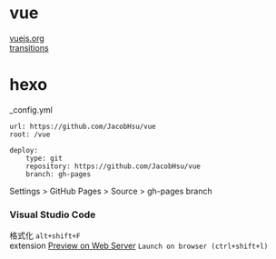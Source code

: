 # vue

[vuejs.org](https://cn.vuejs.org/v2/guide/)  
[transitions](https://cn.vuejs.org/v2/guide/transitions.html) 

# hexo 

_config.yml
```
url: https://github.com/JacobHsu/vue
root: /vue

deploy:
    type: git
    repository: https://github.com/JacobHsu/vue
    branch: gh-pages
```

Settings > GitHub Pages > Source > gh-pages branch  

### Visual Studio Code 

格式化 `alt+shift+F`  
extension  [Preview on Web Server](https://marketplace.visualstudio.com/items?itemName=yuichinukiyama.vscode-preview-server) `Launch on browser (ctrl+shift+l)`